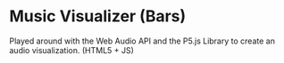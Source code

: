 # Music Visualizer (Bars)

Played around with the Web Audio API and the P5.js Library to create an audio visualization. (HTML5 + JS)
